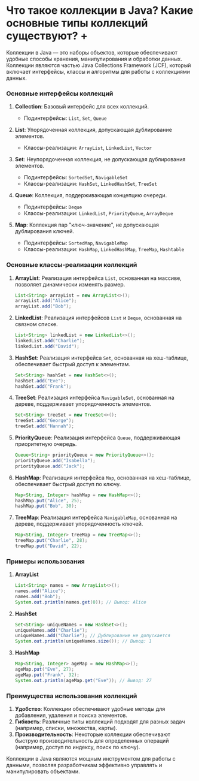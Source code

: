 # Что такое коллекции в Java? Какие основные типы коллекций существуют? +

Коллекции в Java — это наборы объектов, которые обеспечивают удобные способы хранения, манипулирования и обработки данных. Коллекции являются частью Java Collections Framework (JCF), который включает интерфейсы, классы и алгоритмы для работы с коллекциями данных.

### Основные интерфейсы коллекций

1. **Collection**: Базовый интерфейс для всех коллекций.
   - Подинтерфейсы: `List`, `Set`, `Queue`

2. **List**: Упорядоченная коллекция, допускающая дублирование элементов.
   - Классы-реализации: `ArrayList`, `LinkedList`, `Vector`

3. **Set**: Неупорядоченная коллекция, не допускающая дублирования элементов.
   - Подинтерфейсы: `SortedSet`, `NavigableSet`
   - Классы-реализации: `HashSet`, `LinkedHashSet`, `TreeSet`

4. **Queue**: Коллекция, поддерживающая концепцию очереди.
   - Подинтерфейсы: `Deque`
   - Классы-реализации: `LinkedList`, `PriorityQueue`, `ArrayDeque`

5. **Map**: Коллекция пар "ключ-значение", не допускающая дублирования ключей.
   - Подинтерфейсы: `SortedMap`, `NavigableMap`
   - Классы-реализации: `HashMap`, `LinkedHashMap`, `TreeMap`, `Hashtable`

### Основные классы-реализации коллекций

1. **ArrayList**: Реализация интерфейса `List`, основанная на массиве, позволяет динамически изменять размер.
   ```java
   List<String> arrayList = new ArrayList<>();
   arrayList.add("Alice");
   arrayList.add("Bob");
   ```

2. **LinkedList**: Реализация интерфейсов `List` и `Deque`, основанная на связном списке.
   ```java
   List<String> linkedList = new LinkedList<>();
   linkedList.add("Charlie");
   linkedList.add("David");
   ```

3. **HashSet**: Реализация интерфейса `Set`, основанная на хеш-таблице, обеспечивает быстрый доступ к элементам.
   ```java
   Set<String> hashSet = new HashSet<>();
   hashSet.add("Eve");
   hashSet.add("Frank");
   ```

4. **TreeSet**: Реализация интерфейса `NavigableSet`, основанная на дереве, поддерживает упорядоченность элементов.
   ```java
   Set<String> treeSet = new TreeSet<>();
   treeSet.add("George");
   treeSet.add("Hannah");
   ```

5. **PriorityQueue**: Реализация интерфейса `Queue`, поддерживающая приоритетную очередь.
   ```java
   Queue<String> priorityQueue = new PriorityQueue<>();
   priorityQueue.add("Isabella");
   priorityQueue.add("Jack");
   ```

6. **HashMap**: Реализация интерфейса `Map`, основанная на хеш-таблице, обеспечивает быстрый доступ по ключу.
   ```java
   Map<String, Integer> hashMap = new HashMap<>();
   hashMap.put("Alice", 25);
   hashMap.put("Bob", 30);
   ```

7. **TreeMap**: Реализация интерфейса `NavigableMap`, основанная на дереве, поддерживает упорядоченность ключей.
   ```java
   Map<String, Integer> treeMap = new TreeMap<>();
   treeMap.put("Charlie", 28);
   treeMap.put("David", 22);
   ```

### Примеры использования

1. **ArrayList**
   ```java
   List<String> names = new ArrayList<>();
   names.add("Alice");
   names.add("Bob");
   System.out.println(names.get(0)); // Вывод: Alice
   ```

2. **HashSet**
   ```java
   Set<String> uniqueNames = new HashSet<>();
   uniqueNames.add("Charlie");
   uniqueNames.add("Charlie"); // Дублирование не допускается
   System.out.println(uniqueNames.size()); // Вывод: 1
   ```

3. **HashMap**
   ```java
   Map<String, Integer> ageMap = new HashMap<>();
   ageMap.put("Eve", 27);
   ageMap.put("Frank", 32);
   System.out.println(ageMap.get("Eve")); // Вывод: 27
   ```

### Преимущества использования коллекций

1. **Удобство**: Коллекции обеспечивают удобные методы для добавления, удаления и поиска элементов.
2. **Гибкость**: Различные типы коллекций подходят для разных задач (например, списки, множества, карты).
3. **Производительность**: Некоторые коллекции обеспечивают быструю производительность для определенных операций (например, доступ по индексу, поиск по ключу).

Коллекции в Java являются мощным инструментом для работы с данными, позволяя разработчикам эффективно управлять и манипулировать объектами.